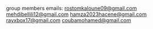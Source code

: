 group members emails:
rostomkaloune09@gmail.com
mehdibellili12@gmail.com
hamza2023hacene@gmail.com
rayxbox17@gmail.com
coubamohamed@gmail.com
